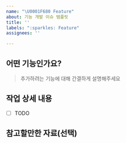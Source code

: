 ```yaml
---
name: "\U0001F680 Feature"
about: 기능 개발 이슈 템플릿
title: ''
labels: ":sparkles: Feature"
assignees: ''

---
```

## 어떤 기능인가요?

> 추가하려는 기능에 대해 간결하게 설명해주세요

## 작업 상세 내용

- [ ] TODO

## 참고할만한 자료(선택)
